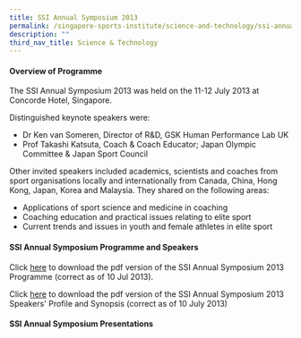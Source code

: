 ```yaml
---
title: SSI Annual Symposium 2013
permalink: /singapore-sports-institute/science-and-technology/ssi-annual-symposium-2013/
description: ""
third_nav_title: Science & Technology
---
```

#### **Overview of Programme**

The SSI Annual Symposium 2013 was held on the 11-12 July 2013 at Concorde Hotel, Singapore.  
  
Distinguished keynote speakers were:  

*   Dr Ken van Someren, Director of R&D, GSK Human Performance Lab UK
*   Prof Takashi Katsuta, Coach & Coach Educator; Japan Olympic Committee & Japan Sport Council

Other invited speakers included academics, scientists and coaches from sport organisations locally and internationally from Canada, China, Hong Kong, Japan, Korea and Malaysia. They shared on the following areas:  
*   Applications of sport science and medicine in coaching
*   Coaching education and practical issues relating to elite sport
*   Current trends and issues in youth and female athletes in elite sport

#### **SSI Annual Symposium Programme and Speakers**

Click [here](/files/What%20We%20%20Do/Singapore%20Sports%20Institute/Science%20and%20Technology/SSI%20Annual%20Symposium%202013/SSI20Symposium20Programme.pdf) to download the pdf version of the SSI Annual Symposium 2013 Programme (correct as of 10 Jul 2013).

Click [here](/files/What%20We%20%20Do/Singapore%20Sports%20Institute/Science%20and%20Technology/SSI%20Annual%20Symposium%202013/Speakers20Profile.pdf) to download the pdf version of the SSI Annual Symposium 2013 Speakers' Profile and Synopsis (correct as of 10 July 2013)

#### **SSI Annual Symposium Presentations**